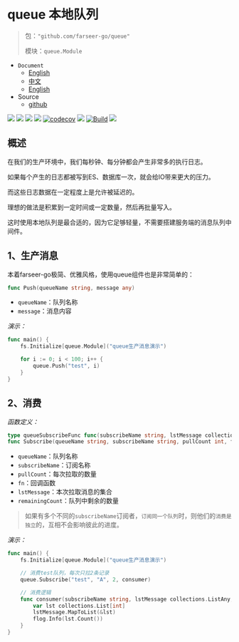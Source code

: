 # queue 本地队列
> 包：`"github.com/farseer-go/queue"`
>
> 模块：`queue.Module`

- `Document`
    - [English](https://farseer-go.gitee.io/en-us/)
    - [中文](https://farseer-go.gitee.io/)
    - [English](https://farseer-go.github.io/doc/en-us/)
- Source
    - [github](https://github.com/farseer-go/fs)


![](https://img.shields.io/github/stars/farseer-go?style=social)
![](https://img.shields.io/github/license/farseer-go/queue)
![](https://img.shields.io/github/go-mod/go-version/farseer-go/queue)
![](https://img.shields.io/github/v/release/farseer-go/queue)
[![codecov](https://img.shields.io/codecov/c/github/farseer-go/queue)](https://codecov.io/gh/farseer-go/queue)
![](https://img.shields.io/github/languages/code-size/farseer-go/queue)
[![Build](https://github.com/farseer-go/queue/actions/workflows/test.yml/badge.svg)](https://github.com/farseer-go/queue/actions/workflows/test.yml)
![](https://goreportcard.com/badge/github.com/farseer-go/queue)

## 概述
在我们的生产环境中，我们每秒钟、每分钟都会产生非常多的执行日志。

如果每个产生的日志都被写到ES、数据库一次，就会给IO带来更大的压力。

而这些日志数据在一定程度上是允许被延迟的。

理想的做法是积累到一定时间或一定数量，然后再批量写入。

这时使用本地队列是最合适的，因为它足够轻量，不需要搭建服务端的消息队列中间件。

## 1、生产消息
本着farseer-go极简、优雅风格，使用queue组件也是非常简单的：
```go
func Push(queueName string, message any)
```
- `queueName`：队列名称
- `message`：消息内容

_演示：_
```go
func main() {
    fs.Initialize[queue.Module]("queue生产消息演示")

    for i := 0; i < 100; i++ {
        queue.Push("test", i)
    }
}
```

## 2、消费
_函数定义：_
```go
type queueSubscribeFunc func(subscribeName string, lstMessage collections.ListAny, remainingCount int)
func Subscribe(queueName string, subscribeName string, pullCount int, fn queueSubscribeFunc)
```
- `queueName`：队列名称
- `subscribeName`：订阅名称
- `pullCount`：每次拉取的数量
- `fn`：回调函数
- `lstMessage`：本次拉取消息的集合
- `remainingCount`：队列中剩余的数量

> 如果有多个不同的`subscribeName`订阅者，`订阅同一个队列`时，则他们的`消费是独立`的，互相不会影响彼此的进度。

_演示：_
```go
func main() {
    fs.Initialize[queue.Module]("queue生产消息演示")

    // 消费test队列，每次只拉2条记录
    queue.Subscribe("test", "A", 2, consumer)

    // 消费逻辑
    func consumer(subscribeName string, lstMessage collections.ListAny, remainingCount int) {
        var lst collections.List[int]
        lstMessage.MapToList(&lst)
        flog.Info(lst.Count())
    }
}
```